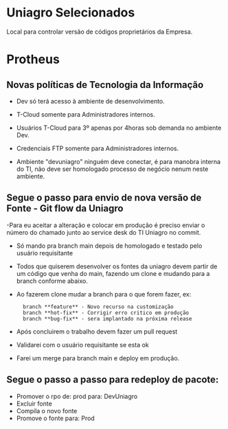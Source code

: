 # Uniagro Selecionados

Local para controlar versão de códigos proprietários da Empresa.


# Protheus

## Novas políticas de Tecnologia da Informação

- Dev só terá acesso à ambiente de desenvolvimento.

- T-Cloud somente para Administradores internos.

- Usuários T-Cloud para 3º apenas por 4horas sob demanda no ambiente Dev.

- Credenciais FTP somente para Administradores internos.

- Ambiente "devuniagro" ninguém deve conectar, é para manobra interna do TI, não deve ser homologado processo de negócio nenum neste ambiente.


## Segue o passo para envio de nova versão de Fonte - Git flow da Uniagro

-Para eu aceitar a alteração e colocar em produção é preciso enviar o número do chamado junto ao service desk do TI Uniagro no commit.

- Só mando pra branch main depois de homologado e testado pelo usuário requisitante
- Todos que quiserem desenvolver os fontes da uniagro devem partir de um código que venha do main, fazendo um clone e mudando para a branch conforme abaixo.
- Ao fazerem clone mudar a branch para o que forem fazer, ex:

        branch **feature** - Novo recurso na customização
        branch **hot-fix** - Corrigir erro critico em produção
        branch **bug-fix** - sera implantado na próxima release
- Após concluirem o trabalho devem fazer um pull request
- Validarei com o usuário requisitante se esta ok
- Farei um merge para branch main e deploy em produção.

## Segue o passo a passo para redeploy de pacote:
  
- Promover o rpo de: prod para: DevUniagro  
- Excluir fonte  
- Compila o novo fonte  
- Promove o fonte para: Prod

